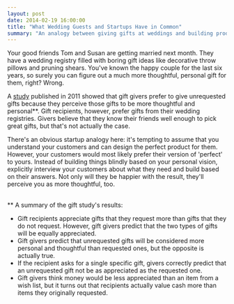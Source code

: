 ```yaml
---
layout: post
date: 2014-02-19 16:00:00
title: "What Wedding Guests and Startups Have in Common"
summary: "An analogy between giving gifts at weddings and building products at startups."
---
```


Your good friends Tom and Susan are getting married next month. They have a wedding registry filled with boring gift ideas like decorative throw pillows and pruning shears. You've known the happy couple for the last six years, so surely you can figure out a much more thoughtful, personal gift for them, right? Wrong.

A <a href="http://francescagino.com/pdfs/gino_flynn_jesp_2011.pdf" target="_blank">study</a> published in 2011 showed that gift givers prefer to give unrequested gifts because they perceive those gifts to be more thoughtful and personal**. Gift recipients, however, prefer gifts from their wedding registries. Givers believe that they know their friends well enough to pick great gifts, but that's not actually the case.

There's an obvious startup analogy here: it's tempting to assume that you understand your customers and can design the perfect product for them. However, your customers would most likely prefer their version of 'perfect' to yours. Instead of building things blindly based on your personal vision, explicitly interview your customers about what they need and build based on their answers. Not only will they be happier with the result, they'll perceive you as more thoughtful, too.  

<br>
** A summary of the gift study's results:

- Gift recipients appreciate gifts that they request more than gifts that they do not request. However, gift givers predict that the two types of gifts will be equally appreciated.
- Gift givers predict that unrequested gifts will be considered more personal and thoughtful than requested ones, but the opposite is actually true.
- If the recipient asks for a single specific gift, givers correctly predict that an unrequested gift not be as appreciated as the requested one.
- Gift givers think money would be less appreciated than an item from a wish list, but it turns out that recipients actually value cash more than items they originally requested.